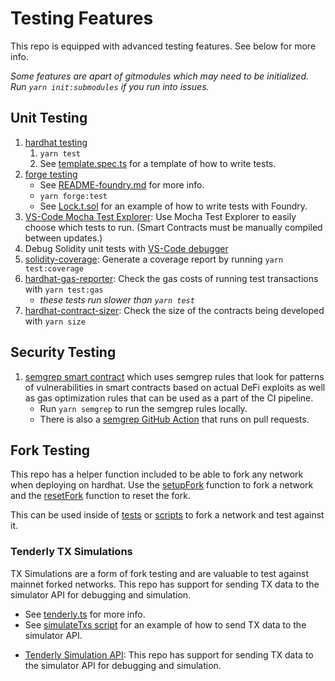 # Testing Features

This repo is equipped with advanced testing features. See below for more info.

_Some features are apart of gitmodules which may need to be initialized. Run `yarn init:submodules` if you run into issues._

## Unit Testing

1. [hardhat testing](https://hardhat.org/hardhat-runner/docs/guides/test-contracts)
   1. `yarn test`
   2. See [template.spec.ts](./test/template.spec.ts) for a template of how to write tests.
2. [forge testing](https://github.com/foundry-rs/foundry)
   - See [README-foundry.md](./README-foundry.md) for more info.
   - `yarn forge:test`
   - See [Lock.t.sol](./test/forge/Lock.t.sol) for an example of how to write tests with Foundry.
3. [VS-Code Mocha Test Explorer](https://marketplace.visualstudio.com/items?itemName=hbenl.vscode-mocha-test-adapter): Use Mocha Test Explorer to easily choose which tests to run. (Smart Contracts must be manually compiled between updates.)
4. Debug Solidity unit tests with [VS-Code debugger](https://code.visualstudio.com/docs/editor/debugging)
5. [solidity-coverage](https://www.npmjs.com/package/solidity-coverage): Generate a coverage report by running `yarn test:coverage`
6. [hardhat-gas-reporter](https://www.npmjs.com/package/hardhat-gas-reporter): Check the gas costs of running test transactions with `yarn test:gas`
    - _these tests run slower than `yarn test`_
7. [hardhat-contract-sizer](https://www.npmjs.com/package/hardhat-contract-sizer): Check the size of the contracts being developed with `yarn size`

## Security Testing

<!-- TODO: Add slither -->
1. [semgrep smart contract](https://github.com/Decurity/semgrep-smart-contracts) which uses semgrep rules that look for patterns of vulnerabilities in smart contracts based on actual DeFi exploits as well as gas optimization rules that can be used as a part of the CI pipeline.
   - Run `yarn semgrep` to run the semgrep rules locally.
   - There is also a [semgrep GitHub Action](../.github/workflows/semgrep.yml) that runs on pull requests.

## Fork Testing

This repo has a helper function included to be able to fork any network when deploying on hardhat. Use the [setupFork](./lib/evm/forkHelper.ts) function to fork a network and the [resetFork](./lib/evm/forkHelper.ts) function to reset the fork.

This can be used inside of [tests](./test) or [scripts](./scripts) to fork a network and test against it.

### Tenderly TX Simulations

TX Simulations are a form of fork testing and are valuable to test against mainnet forked networks. This repo has support for sending TX data to the simulator API for debugging and simulation.

- See [tenderly.ts](./hardhat/utils/tenderly.ts) for more info.
- See [simulateTxs script](./scripts/simulate/simulateTxs.ts) for an example of how to send TX data to the simulator API.

<!-- - // TODO: https://www.npmjs.com/package/@tenderly/hardhat-tenderly -->
- [Tenderly Simulation API](https://docs.tenderly.co/simulations-and-forks/simulation-api): This repo has support for sending TX data to the simulator API for debugging and simulation.
